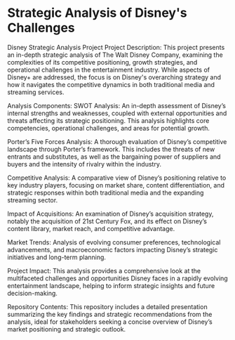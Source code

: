 # Strategic Analysis of Disney's Challenges
Disney Strategic Analysis Project
Project Description:
This project presents an in-depth strategic analysis of The Walt Disney Company, examining the complexities of its competitive positioning, growth strategies, and operational challenges in the entertainment industry. While aspects of Disney+ are addressed, the focus is on Disney's overarching strategy and how it navigates the competitive dynamics in both traditional media and streaming services.

Analysis Components:
SWOT Analysis: An in-depth assessment of Disney’s internal strengths and weaknesses, coupled with external opportunities and threats affecting its strategic positioning. This analysis highlights core competencies, operational challenges, and areas for potential growth.

Porter’s Five Forces Analysis: A thorough evaluation of Disney’s competitive landscape through Porter’s framework. This includes the threats of new entrants and substitutes, as well as the bargaining power of suppliers and buyers and the intensity of rivalry within the industry.

Competitive Analysis: A comparative view of Disney’s positioning relative to key industry players, focusing on market share, content differentiation, and strategic responses within both traditional media and the expanding streaming sector.

Impact of Acquisitions: An examination of Disney’s acquisition strategy, notably the acquisition of 21st Century Fox, and its effect on Disney’s content library, market reach, and competitive advantage.

Market Trends: Analysis of evolving consumer preferences, technological advancements, and macroeconomic factors impacting Disney’s strategic initiatives and long-term planning.

Project Impact:
This analysis provides a comprehensive look at the multifaceted challenges and opportunities Disney faces in a rapidly evolving entertainment landscape, helping to inform strategic insights and future decision-making.

Repository Contents:
This repository includes a detailed presentation summarizing the key findings and strategic recommendations from the analysis, ideal for stakeholders seeking a concise overview of Disney’s market positioning and strategic outlook.
